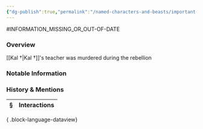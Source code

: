 ```yaml
---
{"dg-publish":true,"permalink":"/named-characters-and-beasts/important-characters/pc-backstory-characters/elandra/","tags":["NPC"],"updated":"2025-08-30T10:53:26.462+01:00"}
---
```


#INFORMATION_MISSING_OR_OUT-OF-DATE 
### Overview
[[Kal †\|Kal †]]'s teacher was murdered during the rebellion

### Notable Information


### History & Mentions
| § | Interactions |
| - | ------------ |

{ .block-language-dataview}
